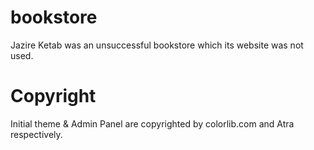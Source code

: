 # bookstore
Jazire Ketab was an unsuccessful bookstore which its website was not used.

# Copyright
Initial theme & Admin Panel are copyrighted by colorlib.com and Atra respectively.

